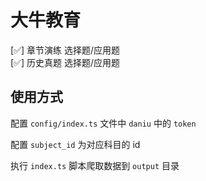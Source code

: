 # 大牛教育

[✅] 章节演练 选择题/应用题  
[✅] 历史真题 选择题/应用题

## 使用方式

配置 `config/index.ts` 文件中 `daniu` 中的 `token`

配置 `subject_id` 为对应科目的 id

执行 `index.ts` 脚本爬取数据到 `output` 目录
